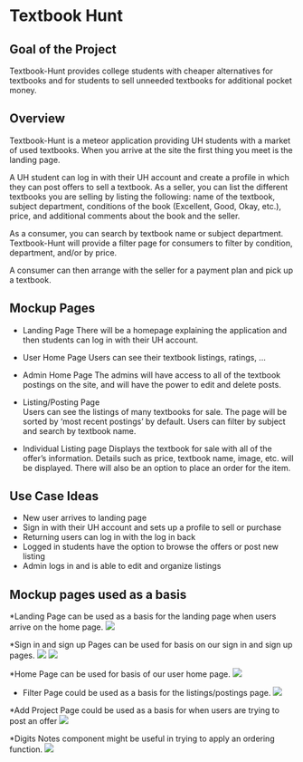 # Textbook Hunt

## Goal of the Project 

Textbook-Hunt provides college students with cheaper alternatives for textbooks and for students to sell unneeded textbooks for additional pocket money. 

## Overview

Textbook-Hunt is a meteor application providing UH students with a market of used textbooks. When you arrive at the site the first thing you meet is the landing page. 

A UH student can log in with their UH account and create a profile in which they can post offers to sell a textbook. As a seller, you can list the different textbooks you are selling by listing the following: name of the textbook, subject department, conditions of the book (Excellent, Good, Okay, etc.), price, and additional comments about the book and the seller.

As a consumer, you can search by textbook name or subject department. Textbook-Hunt will provide a filter page for consumers to filter by condition, department, and/or by price. 

A consumer can then arrange with the seller for a payment plan and pick up a textbook. 

## Mockup Pages

* Landing Page 
There will be a homepage explaining the application and then students can log in with their UH account. 

* User Home Page 
Users can see their textbook listings, ratings, ...

* Admin Home Page 
The admins will have access to all of the textbook postings on the site, and will have the power to edit and delete posts.

* Listing/Posting Page  
Users can see the listings of many textbooks for sale.  The page will be sorted by ‘most recent postings’ by default.  Users can filter by subject and search by textbook name.

* Individual Listing page
Displays the textbook for sale with all of the offer’s information.  Details such as price, textbook name, image, etc. will be displayed.  There will also be an option to place an order for the item.



## Use Case Ideas 

* New user arrives to landing page 
* Sign in with their UH account and sets up a profile to sell or purchase 
* Returning users can log in with the log in back 
* Logged in students have the option to browse the offers or post new listing 
* Admin logs in and is able to edit and organize listings 

## Mockup pages used as a basis

*Landing Page can be used as a basis for the landing page when users arrive on the home page.
![](images/landing-page.png)

*Sign in and sign up Pages can be used for basis on our sign in and sign up pages.
![](images/signin-page.png)
![](images/signup-page.png)

*Home Page can be used for basis of our user home page.
![](images/home-page.png)

* Filter Page could be used as a basis for the listings/postings page.
![](images/filter-page.png)

*Add Project Page could be used as a basis for when users are trying to post an offer
![](images/add-project-page.png)

*Digits Notes component might be useful in trying to apply an ordering function.
![](images/mockup-single-page.png)
